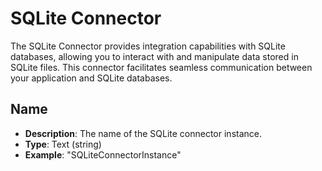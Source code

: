 # SQLite Connector

The SQLite Connector provides integration capabilities with SQLite databases, allowing you to interact with and manipulate data stored in SQLite files. This connector facilitates seamless communication between your application and SQLite databases.

## Name
- **Description**: The name of the SQLite connector instance.
- **Type**: Text (string)
- **Example**: "SQLiteConnectorInstance"
